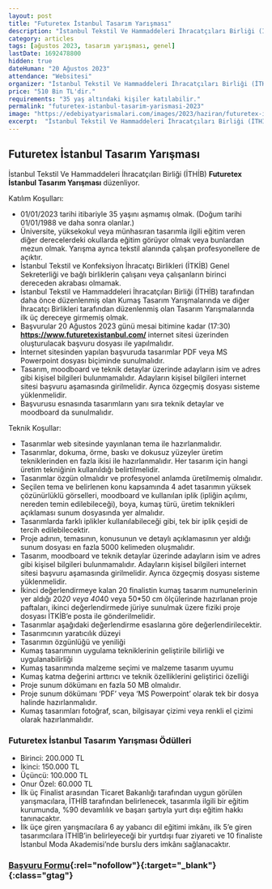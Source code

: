 ```yaml
---
layout: post
title: "Futuretex İstanbul Tasarım Yarışması"
description: "İstanbul Tekstil Ve Hammaddeleri İhracatçıları Birliği (İTHİB) 'Futuretex İstanbul Tasarım Yarışması' düzenliyor."
category: articles
tags: [ağustos 2023, tasarım yarışması, genel]
lastDate: 1692478800
hidden: true
dateHuman: "20 Ağustos 2023"
attendance: "Websitesi"
organizer: "İstanbul Tekstil Ve Hammaddeleri İhracatçıları Birliği (İTHİB)"
price: "510 Bin TL'dir."
requirements: "35 yaş altındaki kişiler katılabilir."
permalink: "futuretex-istanbul-tasarim-yarismasi-2023"
image: "https://edebiyatyarismalari.com/images/2023/haziran/futuretex-istanbul-tasarim-yarismasi.jpg"
excerpt:  "İstanbul Tekstil Ve Hammaddeleri İhracatçıları Birliği (İTHİB) <strong> Futuretex İstanbul Tasarım Yarışması </strong> düzenliyor."
---
```


## Futuretex İstanbul Tasarım Yarışması
İstanbul Tekstil Ve Hammaddeleri İhracatçıları Birliği (İTHİB) **Futuretex İstanbul Tasarım Yarışması** düzenliyor.  

Katılım Koşulları:
- 01/01/2023 tarihi itibariyle 35 yaşını aşmamış olmak. (Doğum tarihi 01/01/1988 ve daha sonra olanlar.)
- Üniversite, yüksekokul veya münhasıran tasarımla ilgili eğitim veren diğer derecelerdeki okullarda eğitim görüyor olmak veya bunlardan mezun olmak. Yarışma ayrıca tekstil alanında çalışan profesyonellere de açıktır.
- İstanbul Tekstil ve Konfeksiyon İhracatçı Birlikleri (İTKİB) Genel Sekreterliği ve bağlı birliklerin çalışanı veya çalışanların birinci dereceden akrabası olmamak.
- İstanbul Tekstil ve Hammaddeleri İhracatçıları Birliği (İTHİB) tarafından daha önce düzenlenmiş olan Kumaş Tasarım Yarışmalarında ve diğer İhracatçı Birlikleri tarafından düzenlenmiş olan Tasarım Yarışmalarında ilk üç dereceye girmemiş olmak.
- Başvurular 20 Ağustos 2023 günü mesai bitimine kadar (17:30) **https://www.futuretexistanbul.com/** internet sitesi üzerinden oluşturulacak başvuru dosyası ile yapılmalıdır.
- İnternet sitesinden yapılan başvuruda tasarımlar PDF veya MS Powerpoint dosyası biçiminde sunulmalıdır.
- Tasarım, moodboard ve teknik detaylar üzerinde adayların isim ve adres gibi kişisel bilgileri bulunmamalıdır. Adayların kişisel bilgileri internet sitesi başvuru aşamasında girilmelidir. Ayrıca özgeçmiş dosyası sisteme yüklenmelidir.
- Başvurusu esnasında tasarımların yanı sıra teknik detaylar ve moodboard da sunulmalıdır.

Teknik Koşullar:
- Tasarımlar web sitesinde yayınlanan tema ile hazırlanmalıdır.
- Tasarımlar, dokuma, örme, baskı ve dokusuz yüzeyler üretim tekniklerinden en fazla ikisi ile hazırlanmalıdır. Her tasarım için hangi üretim tekniğinin kullanıldığı belirtilmelidir.
- Tasarımlar özgün olmalıdır ve profesyonel anlamda üretilmemiş olmalıdır.
- Seçilen tema ve belirlenen konu kapsamında 4 adet tasarımın yüksek çözünürlüklü görselleri, moodboard ve kullanılan iplik (ipliğin açılımı, nereden temin edilebileceği), boya, kumaş türü, üretim teknikleri açıklaması sunum dosyasında yer almalıdır.
- Tasarımlarda farklı iplikler kullanılabileceği gibi, tek bir iplik çeşidi de tercih edilebilecektir.
- Proje adının, temasının, konusunun ve detaylı açıklamasının yer aldığı sunum dosyası en fazla 5000 kelimeden oluşmalıdır.
- Tasarım, moodboard ve teknik detaylar üzerinde adayların isim ve adres gibi kişisel bilgileri bulunmamalıdır. Adayların kişisel bilgileri internet sitesi başvuru aşamasında girilmelidir. Ayrıca özgeçmiş dosyası sisteme yüklenmelidir.
- İkinci değerlendirmeye kalan 20 finalistin kumaş tasarım numunelerinin yer aldığı 20*20 veya 40*40 veya 50*50 cm ölçülerinde hazırlanan proje paftaları, ikinci değerlendirmede jüriye sunulmak üzere fiziki proje dosyası İTKİB’e posta ile gönderilmelidir.
- Tasarımlar aşağıdaki değerlendirme esaslarına göre değerlendirilecektir.
- Tasarımcının yaratıcılık düzeyi
- Tasarımın özgünlüğü ve yeniliği
- Kumaş tasarımının uygulama tekniklerinin geliştirile bilirliği ve uygulanabilirliği
- Kumaş tasarımında malzeme seçimi ve malzeme tasarım uyumu
- Kumaş katma değerini arttırıcı ve teknik özelliklerini geliştirici özelliği
- Proje sunum dökümanı en fazla 50 MB olmalıdır.
- Proje sunum dökümanı ‘PDF’ veya ‘MS Powerpoint’ olarak tek bir dosya halinde hazırlanmalıdır.
- Kumaş tasarımları fotoğraf, scan, bilgisayar çizimi veya renkli el çizimi olarak hazırlanmalıdır.


### Futuretex İstanbul Tasarım Yarışması Ödülleri
- Birinci: 200.000 TL
- İkinci: 150.000 TL
- Üçüncü: 100.000 TL
- Onur Özel: 60.000 TL
- İlk üç Finalist arasından Ticaret Bakanlığı tarafından uygun görülen yarışmacılara, İTHİB tarafından belirlenecek, tasarımla ilgili bir eğitim kurumunda, %90 devamlılık ve başarı şartıyla yurt dışı eğitim hakkı tanınacaktır.
- İlk üçe giren yarışmacılara 6 ay yabancı dil eğitimi imkânı, ilk 5’e giren tasarımcılara İTHİB’in belirleyeceği bir yurtdışı fuar ziyareti ve 10 finaliste İstanbul Moda Akademisi’nde burslu ders imkânı sağlanacaktır.


### [Başvuru Formu](https://www.futuretexistanbul.com/?ref=edebiyatyarismalari.com){:rel="nofollow"}{:target="_blank"}{:class="gtag"}